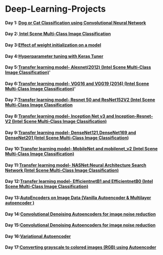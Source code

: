 # Deep-Learning-Projects
#### Day 1:  [Dog or Cat Classification using Convolutional Neural Network](https://github.com/mrvmurali1991/Deep-Learning-Projects/blob/main/Day%201/cat_dog%20.ipynb)
#### Day 2:[ Intel Scene Multi-Class Image Classification](https://github.com/mrvmurali1991/Deep-Learning-Projects/blob/main/Day%202/Intel_Scene_Multi_Class_Image_Classification.ipynb)
#### Day 3:[Effect of weight initialization on a model](https://github.com/mrvmurali1991/Deep-Learning-Projects/tree/main/Day%203)
#### Day 4:[Hyperparameter tuning with Keras Tuner](https://github.com/mrvmurali1991/Deep-Learning-Projects/tree/main/Day%204)
#### Day 5:[Transfer learning model- Alexnet(2012) (Intel Scene Multi-Class Image Classification)](https://github.com/mrvmurali1991/Deep-Learning-Projects/blob/main/Day%205/Transfer_learning_model_Alexnet.ipynb)'
#### Day 6:[Transfer learning model- VGG16 and VGG19 (2014) (Intel Scene Multi-Class Image Classification)](https://github.com/mrvmurali1991/Deep-Learning-Projects/blob/main/Day%206/Transfer_learning_model_VGG16_%26_VGG_19%20(1).ipynb)'
#### Day 7:[Transfer learning model- Resnet 50 and ResNet152V2 (Intel Scene Multi-Class Image Classification](https://github.com/mrvmurali1991/Deep-Learning-Projects/blob/main/Day%207/Transfer%20learning%20model-%20Resnet%2050%20and%20ResNet152V2.ipynb)
#### Day 8:[Transfer learning model- Inception Net v3 and Inception-Resnet-V2 (Intel Scene Multi-Class Image Classification)](https://github.com/mrvmurali1991/Deep-Learning-Projects/blob/main/Day%208/Transfer_learning_model_Inception_Net_v3_and_Inception_Resnet_V2_.ipynb)
#### Day 9:[Transfer learning model- DenseNet121,DenseNet169 and DenseNet201 (Intel Scene Multi-Class Image Classification)](https://github.com/mrvmurali1991/Deep-Learning-Projects/blob/main/Day%209/Transfer_learning_model_DenseNet121%2CDenseNet169_and_DenseNet201_.ipynb)
#### Day 10:[Transfer learning model- MobileNet and mobilenet_v2 (Intel Scene Multi-Class Image Classification)](https://github.com/mrvmurali1991/Deep-Learning-Projects/blob/main/Day%2010/Transfer_learning_model_MobileNet_and_mobilenet_v2_(Intel_Scene_Multi_Class_Image_Classification).ipynb)
#### Day 11:[Transfer learning model- NASNet:Neural Architecture Search Network (Intel Scene Multi-Class Image Classification)](https://github.com/mrvmurali1991/Deep-Learning-Projects/blob/main/Day%2011/Transfer_learning_model_MobileNet_and_mobilenet_v2_(Intel_Scene_Multi_Class_Image_Classification).ipynb)
#### Day 12:[Transfer learning model- EfficientnetB1 and EfficientnetB0 (Intel Scene Multi-Class Image Classification)](https://github.com/mrvmurali1991/Deep-Learning-Projects/blob/main/Day%2012/Transfer_learning_model_EfficientnetB1_and_EfficientnetB0.ipynb)
#### Day 13:[AutoEncoders on Image Data (Vanilla Autoencoder & Multilayer autoencoder )](https://github.com/mrvmurali1991/Deep-Learning-Projects/blob/main/Day%2013/AutoEncoders_on_Image_Data_(Vanilla_Autoencoder_%26_Multilayer_autoencoder_).ipynb)
#### Day 14:[Convolutional Denoising Autoencoders for image noise reduction](https://github.com/mrvmurali1991/Deep-Learning-Projects/blob/main/Day%2014/Convolutional_Denoising_Autoencoders_for_image_noise_reduction.ipynb)
#### Day 15:[Convolutional Denoising Autoencoders for image noise reduction](https://github.com/mrvmurali1991/Deep-Learning-Projects/blob/main/Day%2014/Convolutional_Denoising_Autoencoders_for_image_noise_reduction.ipynb)
#### Day 16:[Variational Autoencoder](https://github.com/mrvmurali1991/Deep-Learning-Projects/blob/main/Day%2016/Variational_Autoencoder.ipynb)
#### Day 17:[Converting grayscale to colored images (RGB) using Autoencoder](https://github.com/mrvmurali1991/Deep-Learning-Projects/blob/main/Day%2017/Sparse_Autoencoder_for_image.ipynb)
